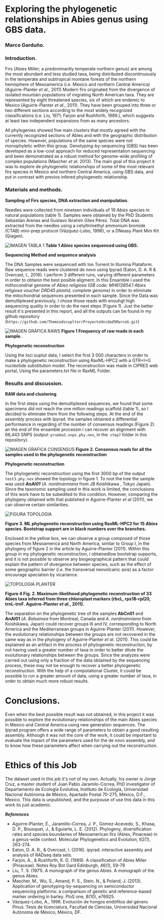 # Exploring the phylogenetic relationships in Abies genus using GBS data.
### Marco Garduño.

### Introduction.

Firs (Abies Miller; a predominantly temperate northern genus) are among the most abundant and less studied taxa, being distributed discontinuously in the temperate and subtropical montane forests of the northern hemisphere of Mesoamerica (i.e. Mexico and northern Central America) (Aguirre-Planter *et al*., 2011) Modern firs originated from the divergence of isolated mountain populations of migrating North American taxa. They are represented by eight threatened species, six of which are endemic to Mexico (Aguirre-Planter *et al*., 2011). They have been grouped into three or two different sections according to the most widely recognized classifications (i.e. Liu, 1971; Farjon and Rushforth, 1989.), which suggests at least two independent expansions from as many ancestors. 

 All phylogenies showed five main clusters that mostly agreed with the currently recognized sections of Abies and with the geographic distribution of species. However, populations of the same species were not monophyletic within this group. Genotyping-by-sequencing (GBS) has been developed as a low-cost approach for reduced representation sequencing and been demonstrated as a robust method for genome-wide profiling of complex populations (Mascher *et al*. 2013). The main goal of this project it was to explore de phylogenetic relationships of some of the most relevant firs species in Mexico and northern Central America, using GBS data, and put in contrast with previos infered phylogenetic relationship.   
 
### Materials and methods.

**Sampling of Firs species, DNA extraction and manipulation.**

Needles were collected from nineteen individuals of 19 *Abies* species in natural populations (table 1). Samples were obtained by the PhD Students Sebastian Arenas and Gustavo Ibrahim Giles Pérez. Total DNA was extracted from the needles using a cetyltrimethyl ammonium bromide (CTAB) mini-prep protocol (Vázquez-Lobo, 1996), or a DNeasy Plant Mini Kit (Qiagen).

![IMAGEN TABLA 1](Tabla1.png)
**Table 1 *Abies* species sequenced using GBS.**

**Sequencing Method and sequence analysis**

The DNA Samples were sequenced with Ion Torrent In Illumina Plataform. Raw sequence reads were clustered *de novo* using Ipyrad (Eaton, D. A. R & Overcast, I., 2016). I perform 3 different runs, varying different parameters in order to obtanin the best posible aligment. In this Ensamble i used the mithocondrial genome of *Abies religiosa (GB code: MH612854.1 Abies religiosa voucher DRD45 plastid, complete genome)* in order to eliminate the mitochondrial sequences presented in each sample. Since the Data was demultiplexed previously, I chose those reads with enouhgt high sequencing quality in order to do the next steps (Figure 1). Just the better result it's presented in this report, and all the outputs can be found in my github repository (`https://github.com/Themindscupltor/ProyectoUnidad5MarcoG.git`)


![IMAGEN GRÁFICA RAWS](Raw_Graph.png)
**Figure 1 Frequency of raw reads in each sample.** 


**Phylogenetic reconstruction**

Using the loci ouptut data, I select the first 3 000 characters in order to make a phylogenetic reconstruction using RaxML-HPC2 with a GTR+I+G nucleotide substitution model. The reconstruction was made in CIPRES web portal, Using the parameters.txt file in RaxML Folder.

### Results and discussion.

**RAW data and clustering**

In the first steps using the demultiplexed sequences, we found that some specimens did not reach the one million readings scaffold (table 1), so I decided to eliminate them from the following steps. At the end of the assembly process with Ipyrad. the samples obtained a differential performance in regarding of the number of consensus readings (Figure 2). an the end of the ensamble processm i can recover an alignment with 66,443 SNPS (output: `prueba3.snps.phy.nex`, in the` step7` folder in this repository). 

![IMAGEN GRAFICA CONSENSUS](Consensus_Graph.jpeg)
**Figure 2. Consensus reads for all the samples used in the phylogenetic reconstruction**

**Phylogenetic reconstruction**

The phylogenetic reconstruction using the first 3000 bp of the output `test3.phy.nex` showed the topology in figure 1. To root the tree the sample was used ***AnAl01*** (*A. nordmanniana* from JB Koishikawa , Tokyo Japan). Since the taxonomic sampling used in this work is limited, the conclusions of this work have to be subedited to this condition. However, comparing the phylogeny obtained with that published in Aguirre-Planter *et al* (2011), we can observe certain similarities.

![FIGURA TOPOLOGIA](Abies.jpg)

**Figure 3. ML phylogenetic reconstruction using RaxML-HPC2 for 15 *Abies* species. Bootstrap support are in black numbers over the branches.**

Enclosed in the yellow box, we can observe a group composed of those species from Mesoamerica and North America, similar to Group I, in the phylogeny of figure 2 in the article by Aguirre-Planter (2011). Within this group in my phylogenetic reconstruction, i obtainedlow bootstrap supports, and it is not possible to observe any biogeographical pattern that could explain the pattern of divergence between species, such as the effect of some geographic barrier (*i.e.* the transversal neovolcanic axis) as a factor encourage speciation by vicariance. 

![TOPOLOGIA PLANTER](Planter.png)

**Figure 4 Fig. 2. Maximum-likelihood phylogenetic reconstruction of 33 Abies taxa inferred from three chloroplast markers (rbcL, rps18-rpl20, trnL-trnF. Aguirre-Planter *et al.*, 2011).**


 The separation on the phylogenetic tree of the samples **AbCn01** and **AnAl01** (*A. Balsamea* from Montreal, Canada and *A. nordmanniana* from Koishikawa, Japan) could recover groups III and IV, corresponding to North America and the Mediterranean groups in Aguirre-Planter (2011). However, the evolutionary relationships between the groups are not recovered in the same way as in the phylogeny of Aguirre-Planter *et al*. (2011). This could be explained as an artifact in the process of phylogenetic reconstruction, by not having used a greater number of taxa in order to better dilute the evolutionary relationships between the groups. Since the analyzes were carried out using only a fraction of the data obtained by the sequencing process, these may not be enough to recover a better phylogenetic reconstruction. With the help of a computational Cluster, it could be possible to run a greater amount of data, using a greater number of taxa, in order to obtain much more robust results.
 
 # Conclusions. 
 
 Even when the best possible result was not obtained, in this project it was possible to explore the evolutionary relationships of the main Abies species in Mexico and Central America using new generation sequences. The Ipyrad program offers a wide range of parameters to obtain a good resulting assembly. Although it was not the core of the work, it could be important to evaluate the impact of the parameters used for the de novo assembly, and to know how these parameters affect when carrying out the reconstruction. 
 
 # Ethics of this Job
 The dataset used in this job it's not of my own. Actually, his owner is Jorge Cruz, a master student of Juan Pablo Jaramilo-Correa, PhD investigator of Departamento de Ecología Evolutiva, Instituto de Ecología, Universidad Nacional Autónoma de México, Apartado Postal 70-275, México, D.F., Mexico. This data is unpublished, and the purpouse of use this data in this work its just academic. 
 
 ***References***

* Aguirre-Planter, É., Jaramillo-Correa, J. P., Gómez-Acevedo, S., Khasa, D. P., Bousquet, J., & Eguiarte, L. E. (2012). Phylogeny, diversification rates and species boundaries of Mesoamerican firs (Abies, Pinaceae) in a genus-wide context. Molecular Phylogenetics and Evolution, 62(1), 263-274.
* Eaton, D. A. R., & Overcast, I. (2016). ipyrad: interactive assembly and analysis of RADseq data sets.
* Farjon, A., & Rushforth, K. D. (1989). A classification of Abies Miller (Pinaceae). Notes Roy Bot Gard Edinburgh, 46(1), 59-79
* Liu, T. S. (1971). A monograph of the genus Abies. A monograph of the genus Abies.
* Mascher, M., Wu, S., Amand, P. S., Stein, N., & Poland, J. (2013). Application of genotyping-by-sequencing on semiconductor sequencing platforms: a comparison of genetic and reference-based marker ordering in barley. PloS one, 8(10), e76925.
* Vázquez-Lobo, A., 1996. Evolución de hongos endófitos del género Pinus. Tesis de licenciatura, Facultad de Ciencias, Universidad Nacional Autónoma de México, México, DF.







